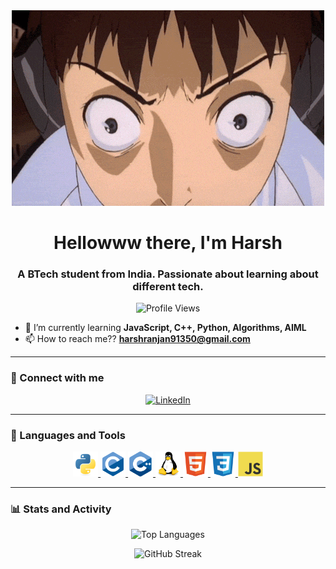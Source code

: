 <div align="center">
    <img src="https://github.com/denji77/denji77/blob/main/giphy.gif" alt="" />
</div>

<h1 align="center">Hellowww there, I'm Harsh</h1>
<h3 align="center">A BTech student from India. Passionate about learning about different tech.</h3>

<p align="center">
    <img src="https://komarev.com/ghpvc/?username=denji77&label=Profile%20views&color=0e75b6&style=flat" alt="Profile Views" />
</p>

- 🌱 I’m currently learning **JavaScript, C++, Python, Algorithms, AIML**
- 📫 How to reach me?? **harshranjan91350@gmail.com**

---

### 📢 Connect with me
<p align="center">
    <a href="https://www.linkedin.com/in/harsh-ranjan-4946062b0/" target="_blank">
        <img src="https://raw.githubusercontent.com/rahuldkjain/github-profile-readme-generator/master/src/images/icons/Social/linked-in-alt.svg" alt="LinkedIn" height="30" width="40" />
    </a>
</p>

---

### 🧰 Languages and Tools
<p align="center">
    <a href="https://www.python.org" target="_blank" rel="noreferrer">
        <img src="https://raw.githubusercontent.com/devicons/devicon/master/icons/python/python-original.svg" alt="Python" width="40" height="40"/>
    </a>
    <a href="https://www.cprogramming.com/" target="_blank" rel="noreferrer">
        <img src="https://raw.githubusercontent.com/devicons/devicon/master/icons/c/c-original.svg" alt="C" width="40" height="40"/>
    </a>
    <a href="https://www.w3schools.com/cpp/" target="_blank" rel="noreferrer">
        <img src="https://raw.githubusercontent.com/devicons/devicon/master/icons/cplusplus/cplusplus-original.svg" alt="C++" width="40" height="40"/>
    </a>
    <a href="https://www.linux.org/" target="_blank" rel="noreferrer">
        <img src="https://raw.githubusercontent.com/devicons/devicon/master/icons/linux/linux-original.svg" alt="Linux" width="40" height="40"/>
    </a>
    <a href="https://www.w3schools.com/html/" target="_blank" rel="noreferrer">
        <img src="https://raw.githubusercontent.com/devicons/devicon/master/icons/html5/html5-original.svg" alt="HTML" width="40" height="40"/>
    </a>
    <a href="https://www.w3schools.com/css/" target="_blank" rel="noreferrer">
        <img src="https://raw.githubusercontent.com/devicons/devicon/master/icons/css3/css3-original.svg" alt="CSS" width="40" height="40"/>
    </a>
    <a href="https://www.javascript.com/" target="_blank" rel="noreferrer">
        <img src="https://raw.githubusercontent.com/devicons/devicon/master/icons/javascript/javascript-original.svg" alt="JavaScript" width="40" height="40"/>
    </a>
</p>

---

### 📊 Stats and Activity
<p align="center">
    <img src="https://github-readme-stats.vercel.app/api/top-langs?username=denji77&show_icons=true&layout=compact&theme=dark" alt="Top Languages"/>
</p>
<p align="center">
    <img src="https://github-readme-streak-stats.herokuapp.com/?user=denji77&theme=dark" alt="GitHub Streak" />
</p>
